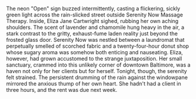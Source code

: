 The neon "Open" sign buzzed intermittently, casting a flickering, sickly green light across the rain-slicked street outside Serenity Now Massage Therapy. Inside, Eliza Jane Cartwright sighed, rubbing her own aching shoulders.  The scent of lavender and chamomile hung heavy in the air, a stark contrast to the gritty, exhaust-fume laden reality just beyond the frosted glass door.  Serenity Now was nestled between a laundromat that perpetually smelled of scorched fabric and a twenty-four-hour donut shop whose sugary aroma was somehow both enticing and nauseating. Eliza, however, had grown accustomed to the strange juxtaposition. Her small sanctuary, crammed into this unlikely corner of downtown Baltimore, was a haven not only for her clients but for herself. Tonight, though, the serenity felt strained.  The persistent drumming of the rain against the windowpane mirrored the anxious thump of her own heart.  She hadn't had a client in three hours, and the rent was due next week.
